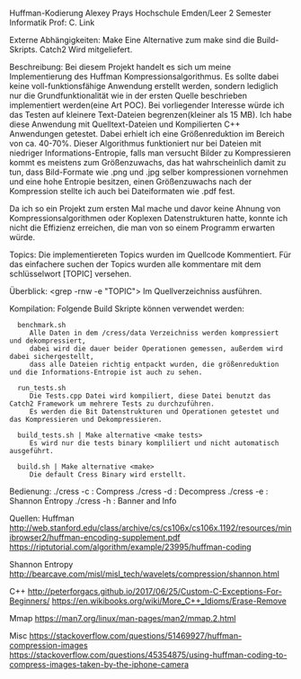 Huffman-Kodierung 
Alexey Prays 
Hochschule Emden/Leer
2 Semester Informatik
Prof: C. Link


Externe Abhängigkeiten:
   Make
      Eine Alternative zum make sind die Build-Skripts.
   Catch2
      Wird mitgeliefert.


Beschreibung:
   Bei diesem Projekt handelt es sich um meine Implementierung des Huffman Kompressionsalgorithmus.
   Es sollte dabei keine voll-funktionsfähige Anwendung erstellt werden, sondern lediglich nur die Grundfunktionalität wie in der
   ersten Quelle beschrieben implementiert werden(eine Art POC). Bei vorliegender Interesse würde ich das Testen auf kleinere Text-Dateien begrenzen(kleiner als 15 MB).
   Ich habe diese Anwendung mit Quelltext-Dateien und Kompilierten C++ Anwendungen getestet. Dabei erhielt ich eine Größenreduktion
   im Bereich von ca. 40-70%. Dieser Algorithmus funktioniert nur bei Dateien mit niedriger Informations-Entropie, falls man versucht Bilder zu Kompressieren
   kommt es meistens zum Größenzuwachs, das hat wahrscheinlich damit zu tun, dass Bild-Formate wie .png und .jpg selber kompressionen vornehmen
   und eine hohe Entropie besitzen, einen Größenzuwachs nach der Kompression stellte ich auch bei Dateiformaten wie .pdf fest. 
   
   Da ich so ein Projekt zum ersten Mal
   mache und davor keine Ahnung von Kompressionsalgorithmen oder Koplexen Datenstrukturen hatte, konnte ich nicht die Effizienz erreichen, die man von so einem Programm
   erwarten würde.


Topics:
   Die implementiereten Topics wurden im Quellcode Kommentiert. Für das einfachere suchen der Topics wurden alle
   kommentare mit dem schlüsselwort [TOPIC] versehen.

   Überblick:
      <grep -rnw -e "TOPIC"> Im Quellverzeichniss ausführen.


Kompilation:
   Folgende Build Skripte können verwendet werden:

      benchmark.sh 
         Alle Daten in dem /cress/data Verzeichniss werden kompressiert und dekompressiert, 
         dabei wird die dauer beider Operationen gemessen, außerdem wird dabei sichergestellt,
         dass alle Dateien richtig entpackt wurden, die größenreduktion und die Informations-Entropie ist auch zu sehen.

      run_tests.sh
         Die Tests.cpp Datei wird kompiliert, diese Datei benutzt das Catch2 Framework um mehrere Tests zu durchzuführen.
         Es werden die Bit Datenstrukturen und Operationen getestet und das Kompressieren und Dekompressieren.

      build_tests.sh | Make alternative <make tests>
         Es wird nur die tests binary kompliliert und nicht automatisch ausgeführt.

      build.sh | Make alternative <make>
         Die default Cress Binary wird erstellt.


Bedienung:
   ./cress -c <Filename> : Compress
   ./cress -d <Filename> : Decompress
   ./cress -e <Filename> : Shannon Entropy 
   ./cress -h            : Banner and Info


Quellen:
   Huffman
   http://web.stanford.edu/class/archive/cs/cs106x/cs106x.1192/resources/minibrowser2/huffman-encoding-supplement.pdf
   https://riptutorial.com/algorithm/example/23995/huffman-coding

   Shannon Entropy
   http://bearcave.com/misl/misl_tech/wavelets/compression/shannon.html

   C++
   http://peterforgacs.github.io/2017/06/25/Custom-C-Exceptions-For-Beginners/
   https://en.wikibooks.org/wiki/More_C++_Idioms/Erase-Remove

   Mmap
   https://man7.org/linux/man-pages/man2/mmap.2.html

   Misc
   https://stackoverflow.com/questions/51469927/huffman-compression-images
   https://stackoverflow.com/questions/45354875/using-huffman-coding-to-compress-images-taken-by-the-iphone-camera
